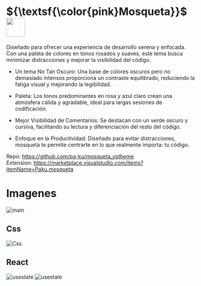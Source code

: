  <h1> ${\textsf{\color{pink}Mosqueta}}$ <img src="https://raw.githubusercontent.com/pa-ku/mosqueta_vstheme/main/icon.png" heigth="50px" width="50px"></h1>

  Diseñado para ofrecer una experiencia de desarrollo serena y enfocada. Con una paleta de colores en tonos rosados y suaves, este tema busca minimizar distracciones y mejorar la visibilidad del código.

- Un tema No Tan Oscuro: Una base de colores oscuros pero no demasiado intensos proporciona un contraste equilibrado, reduciendo la fatiga visual y mejorando la legibilidad.

- Paleta: Los tonos predominantes en rosa y azul claro crean una atmósfera cálida y agradable, ideal para largas sesiones de codificación.

- Mejor Visibilidad de Comentarios: Se destacan con un verde oscuro y cursiva, facilitando su lectura y diferenciación del resto del código.

- Enfoque en la Productividad: Diseñado para evitar distracciones, mosqueta te permite centrarte en lo que realmente importa: tu código.

Repo: https://github.com/pa-ku/mosqueta_vstheme
<br>
Extension: https://marketplace.visualstudio.com/items?itemName=Paku.mosqueta

# Imagenes

![main](https://raw.githubusercontent.com/pa-ku/mosqueta_vstheme/main/readme_images/main.png)

## Css

![Css](https://raw.githubusercontent.com/pa-ku/mosqueta_vstheme/main/readme_images/css.png)

## React

![usestate](https://raw.githubusercontent.com/pa-ku/mosqueta_vstheme/main/readme_images/react.png)
![usestate](https://raw.githubusercontent.com/pa-ku/mosqueta_vstheme/main/readme_images/react2.png)
